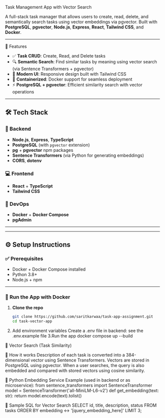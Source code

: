 Task Management App with Vector Search

A full-stack task manager that allows users to create, read, delete, and semantically search tasks using vector embeddings via pgvector. Built with **PostgreSQL**, **pgvector**, **Node.js**, **Express**, **React**, **Tailwind CSS**, and **Docker**.

---

🚀 Features

- ✅ **Task CRUD**: Create, Read, and Delete tasks
- 🔍 **Semantic Search**: Find similar tasks by meaning using vector search (via Sentence Transformers + pgvector)
- 🎨 **Modern UI**: Responsive design built with Tailwind CSS
- 🐳 **Containerized**: Docker support for seamless deployment
- ⚡ **PostgreSQL + pgvector**: Efficient similarity search with vector operations


---

## 🛠️ Tech Stack

### 🧠 Backend

- **Node.js**, **Express**,  **TypeScript**
- **PostgreSQL** (with `pgvector` extension)
- **pg** + **pgvector** npm packages
- **Sentence Transformers** (via Python for generating embeddings)
- **CORS**, **dotenv**

### 💻 Frontend

- **React** + **TypeScript**
- **Tailwind CSS**


### 🐳 DevOps

- **Docker** + **Docker Compose**
- **pgAdmin** 

---

---

## ⚙️ Setup Instructions

### ✅ Prerequisites

- Docker + Docker Compose installed
- Python 3.8+
- Node.js + npm

---

### 🐳 Run the App with Docker

1. **Clone the repo**
   ```bash
   git clone https://github.com/saritkarwaa/task-app-assignment.git
   cd task-vector-app
2. Add environment variables
Create a .env file in backend: see the .env.example file 
3.Run the app
docker compose up --build


🔎 Vector Search (Task Similarity)

🧠 How it works
Description of each task is converted into a 384-dimensional vector using Sentence Transformers.
Vectors are stored in PostgreSQL using pgvector.
When a user searches, the query is also embedded and compared with stored vectors using cosine similarity.

🐍 Python Embedding Service
Example (used in backend or as microservice):
from sentence_transformers import SentenceTransformer
model = SentenceTransformer('all-MiniLM-L6-v2')
def get_embedding(text: str):
    return model.encode(text).tolist()


🧪 Sample SQL for Vector Search
SELECT id, title, description, status
FROM tasks
ORDER BY embedding <-> '[query_embedding_here]'
LIMIT 3;


